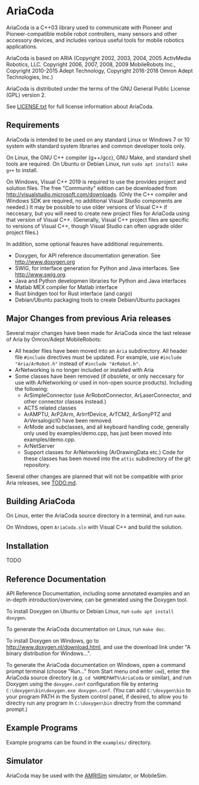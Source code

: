 AriaCoda
=========

AriaCoda is a C++03 library used to communicate with Pioneer and
Pioneer-compatible mobile robot controllers, many sensors and other accessory
devices, and includes various useful tools for mobile robotics applications.

AriaCoda is based on ARIA (Copyright 2002, 2003, 2004, 2005 ActivMedia Robotics, LLC.
Copyright 2006, 2007, 2008, 2009 MobileRobots Inc., Copyright 2010-2015 Adept Technology,
Copyright 2016-2018 Omron Adept Technologies, Inc.)

AriaCoda is distributed under the terms of the GNU General Public License
(GPL) version 2.

See [LICENSE.txt](LICENSE.txt) for full license information about AriaCoda.


Requirements
------------

AriaCoda is intended to be used on any standard Linux or Windows 7 or 10 
system with standard system libraries and common developer tools only.  

On Linux, the GNU C++ compiler (g++/gcc), GNU Make, and standard shell
tools are required.  On Ubuntu or Debian Linux, run 
`sudo apt install make g++` to install. 

On Windows, Visual C++ 2019 is required to use the provides project and
solution files.  The free "Community" edition can be downloaded
from <http://visualstudio.microsoft.com/downloads>.  (Only the C++ compiler
and Windows SDK are required, no additional Visual Studio components
are needed.)   It may be possible to use older versions of Visual C++ 
if neccesary, but you will need to create new project files for AriaCoda
using that version of Visual C++.  (Generally, Visual C++ project files
are specific to versions of Visual C++, though Visual Studio can often 
upgrade older project files.)

In addition, some optional feaures have additional requirements. 
* Doxygen, for API reference documentation generation. See  <http://www.doxygen.org>
* SWIG, for interface generation for Python and Java interfaces. See <http://www.swig.org>.
* Java and Python developmen libraries for Python and Java interfaces
* Matlab MEX compiler for Matlab interface
* Rust bindgen tool for Rust interface (and cargo)
* Debian/Ubuntu packaging tools to create Debian/Ubuntu packages

Major Changes from previous Aria releases
-----------------------------------------

Several major changes have been made for AriaCoda since the last release of Aria
by Omron/Adept MobileRobots:

* All header files have been moved into an `Aria` subdirectory. All header file `#include` directives must be updated. For example, use `#include "Aria/ArRobot.h"` instead of `#include "ArRobot.h"`.
* ArNetworking is no longer included or installed with Aria
* Some classes have been removed (if obsolete, or only neccesary for use with ArNetworking or used in non-open source products).  Including the following:
  * ArSimpleConnector (use ArRobotConnector, ArLaserConnector, and other connector classes instead.)
  * ACTS related classes
  * ArAMPTU, ArP2Arm, ArIrrfDevice, ArTCM2, ArSonyPTZ and ArVersalogicIO have been removed.
  * ArMode and subclasses, and all keyboard handling code, generally only used by examples/demo.cpp, has just been moved into examples/demo.cpp.
  * ArNetServer
  * Support classes for ArNetworking (ArDrawingData etc.)
Code for these classes has been moved into the `attic` subdirectory of the git
repository.

Several other changes are planned that will not be compatible with prior Aria
releases, see [TODO.md](TODO.md).


Building AriaCoda
-----------------

On Linux, enter the AriaCoda source directory in a terminal,
and run `make`.   

On Windows, open `AriaCoda.sln` with Visual C++ and build the
solution.


Installation
------------

TODO


Reference Documentation
-----------------------

API Reference Documentation, including some annotated examples and 
an in-depth introduction/overview, can be generated using the Doxygen
tool.

To install Doxygen on Ubuntu or Debian Linux, run `sudo apt install doxygen`.

To generate the AriaCoda documentation on Linux, run `make doc`.

To install Doxygen on Windows, go to <http://www.doxygen.nl/download.html>, and 
use the download link under "A binary distribution for Windows...".

To generate the AriaCoda documentation on Windows, open a command prompt
terminal (choose "Run..." from Start menu ond enter `cmd`), enter the 
AriaCoda source directory (e.g. `cd %HOMEPAHT%\AriaCoda` or similar), and run 
Doxygen using the `doxygen.conf` configuration file by entering
`C:\doxygen\bin\doxygen.exe doxygen.conf`.  (You can add `C:\doxygen\bin`
to your program PATH in the System control panel, if desired, to allow
you to directry run any program in `C:\doxygen\bin` directry from the command
prompt.)  


Example Programs
----------------

Example programs can be found in the `examples/` directory.

Simulator 
---------

AriaCoda may be used with the [AMRISim](http://github.com/reedhedges/AMRISim) simulator, or MobileSim.

